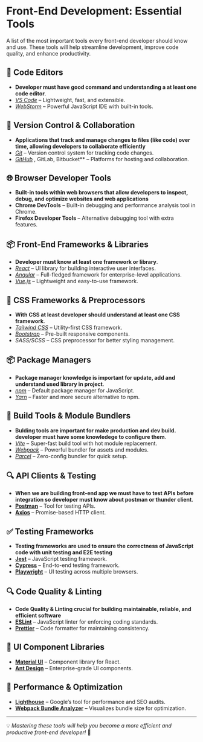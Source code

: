 # Front-End Development: Essential Tools

A list of the most important tools every front-end developer should know and use. These tools will help streamline development, improve code quality, and enhance productivity.

## 🚀 Code Editors
- **Developer must have good command and understanding a at least one code editor**.
- *[VS Code](https://code.visualstudio.com/)* – Lightweight, fast, and extensible.
- *[WebStorm](https://www.jetbrains.com/webstorm/)* – Powerful JavaScript IDE with built-in tools.

## 🔄 Version Control & Collaboration
- **Applications that track and manage changes to files (like code) over time, allowing developers to collaborate efficiently**
- *[Git](https://git-scm.com/)* – Version control system for tracking code changes.
- *[GitHub](https://github.com/)* , GitLab, Bitbucket** – Platforms for hosting and collaboration.

## 🌐 Browser Developer Tools
- **Built-in tools within web browsers that allow developers to inspect, debug, and optimize websites and web applications**
- **Chrome DevTools** – Built-in debugging and performance analysis tool in Chrome.
- **Firefox Developer Tools** – Alternative debugging tool with extra features.


## 📦 Front-End Frameworks & Libraries
- **Developer must know at least one framework or library**.
- *[React](https://react.dev/)* – UI library for building interactive user interfaces.
- *[Angular](https://angular.io/)* – Full-fledged framework for enterprise-level applications.
- *[Vue.js](https://vuejs.org/)* – Lightweight and easy-to-use framework.

## 🎨 CSS Frameworks & Preprocessors
- **With CSS at least developer should understand at least one CSS framework**.
- *[Tailwind CSS](https://tailwindcss.com/)* – Utility-first CSS framework.
- *[Bootstrap](https://getbootstrap.com/)* – Pre-built responsive components.
- *SASS/SCSS* – CSS preprocessor for better styling management.

## 📦 Package Managers
- **Package manager knowledge is important for update, add and understand used library in project**.
- *[npm](https://www.npmjs.com/)* – Default package manager for JavaScript.
- *[Yarn](https://yarnpkg.com/)* – Faster and more secure alternative to npm.

## 🔧 Build Tools & Module Bundlers
- **Bulding tools are important for make production and dev build. developer must have some knowledege to configure them**.
- *[Vite](https://vitejs.dev/)* – Super-fast build tool with hot module replacement.
- *[Webpack](https://webpack.js.org/)* – Powerful bundler for assets and modules.
- *[Parcel](https://parceljs.org/)* – Zero-config bundler for quick setup.

## 🔍 API Clients & Testing
- **When we are building front-end app we must have to test APIs before integration so developer must know about postman or thunder client**.
- **[Postman](https://www.postman.com/)** – Tool for testing APIs.
- **[Axios](https://axios-http.com/)** – Promise-based HTTP client.

## ✅ Testing Frameworks
- **Testing frameworks are used to ensure the correctness of JavaScript code with unit testing and E2E testing**
- **[Jest](https://jestjs.io/)** – JavaScript testing framework.
- **[Cypress](https://www.cypress.io/)** – End-to-end testing framework.
- **[Playwright](https://playwright.dev/)** – UI testing across multiple browsers.

## 🔍 Code Quality & Linting
- **Code Quality & Linting crucial for building maintainable, reliable, and efficient software**
- **[ESLint](https://eslint.org/)** – JavaScript linter for enforcing coding standards.
- **[Prettier](https://prettier.io/)** – Code formatter for maintaining consistency.

## 🎨 UI Component Libraries
- **[Material UI](https://mui.com/)** – Component library for React.
- **[Ant Design](https://ant.design/)** – Enterprise-grade UI components.

## 🚀 Performance & Optimization
- **[Lighthouse](https://developer.chrome.com/docs/lighthouse/)** – Google’s tool for performance and SEO audits.
- **[Webpack Bundle Analyzer](https://www.npmjs.com/package/webpack-bundle-analyzer)** – Visualizes bundle size for optimization.

---
💡 *Mastering these tools will help you become a more efficient and productive front-end developer!* 🚀
